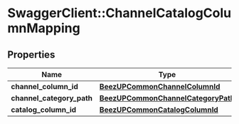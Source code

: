 # SwaggerClient::ChannelCatalogColumnMapping

## Properties
Name | Type | Description | Notes
------------ | ------------- | ------------- | -------------
**channel_column_id** | [**BeezUPCommonChannelColumnId**](BeezUPCommonChannelColumnId.md) |  | 
**channel_category_path** | [**BeezUPCommonChannelCategoryPath**](BeezUPCommonChannelCategoryPath.md) |  | [optional] 
**catalog_column_id** | [**BeezUPCommonCatalogColumnId**](BeezUPCommonCatalogColumnId.md) |  | [optional] 


